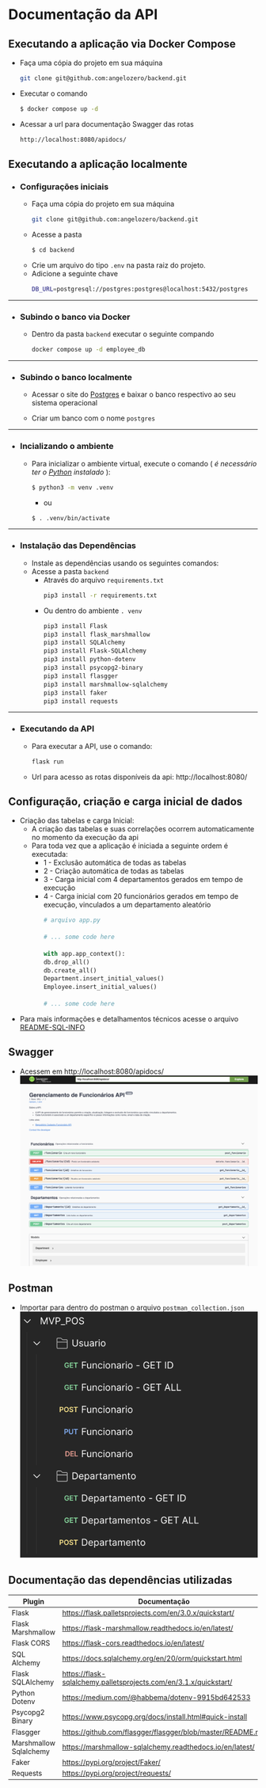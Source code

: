 # Documentação da API

## Executando a aplicação via Docker Compose
- Faça uma cópia do projeto em sua máquina
    ```bash
    git clone git@github.com:angelozero/backend.git
    ```
- Executar o comando 
    ```bash
    $ docker compose up -d
    ```
- Acessar a url para documentação Swagger das rotas
    ```bash
    http://localhost:8080/apidocs/
    ```

## Executando a aplicação localmente
- ### Configurações iniciais
    - Faça uma cópia do projeto em sua máquina
        ```bash
        git clone git@github.com:angelozero/backend.git
        ```
    - Acesse a pasta 
        ```bash
        $ cd backend
        ```
    - Crie um arquivo do tipo `.env` na pasta raiz do projeto.
    - Adicione a seguinte chave
        ```bash
        DB_URL=postgresql://postgres:postgres@localhost:5432/postgres
        ```
---
- ### Subindo o banco via Docker
    - Dentro da pasta `backend` executar o seguinte compando
        ```bash
        docker compose up -d employee_db
        ```
---
- ### Subindo o banco localmente
    - Acessar o site do [Postgres](https://www.postgresql.org/download/) e baixar o banco respectivo ao seu sistema operacional

    - Criar um banco com o nome `postgres`
---
- ### Incializando o ambiente
    - Para inicializar o ambiente virtual, execute o comando ( *é necessário ter o [Python](https://www.python.org/downloads/) instalado* ):
        ```bash
        $ python3 -m venv .venv
        ```
        - ou
        ```bash
        $ . .venv/bin/activate
        ```
---
- ### Instalação das Dependências

    - Instale as dependências usando os seguintes comandos:
    - Acesse a pasta `backend`
        - Através do arquivo `requirements.txt`
            ```bash
            pip3 install -r requirements.txt
            ```
        - Ou dentro do ambiente `. venv`
            ```bash
            pip3 install Flask
            pip3 install flask_marshmallow
            pip3 install SQLAlchemy
            pip3 install Flask-SQLAlchemy
            pip3 install python-dotenv
            pip3 install psycopg2-binary
            pip3 install flasgger
            pip3 install marshmallow-sqlalchemy
            pip3 install faker    
            pip3 install requests
            ```
---
- ###  Executando da API

    - Para executar a API, use o comando:
        ```bash
        flask run
        ```
    - Url para acesso as rotas disponíveis da api: http://localhost:8080/


## Configuração, criação e carga inicial de dados

- Criação das tabelas e carga Inicial:
    - A criação das tabelas e suas correlações ocorrem automaticamente no momento da execução da api
    - Para toda vez que a aplicação é iniciada a seguinte ordem é executada:
        - 1 - Exclusão automática de todas as tabelas
        - 2 - Criação automática de todas as tabelas
        - 3 - Carga inicial com 4 departamentos gerados em tempo de execução
        - 4 - Carga inicial com 20 funcionários gerados em tempo de execução, vinculados a um departamento aleatório
            ```python
            # arquivo app.py
            
            # ... some code here 
            
            with app.app_context():
            db.drop_all()
            db.create_all()
            Department.insert_initial_values()
            Employee.insert_initial_values()

            # ... some code here
            ```
- Para mais informações e detalhamentos técnicos acesse o arquivo [README-SQL-INFO](https://github.com/angelozero/backend/blob/main/README-SQL-INFO.md)

## Swagger
- Acessem em http://localhost:8080/apidocs/
    ![swagger](./images/swagger.png)

## Postman
- Importar para dentro do postman o arquivo `postman_collection.json`
![postman](./images/postman.png)

## Documentação das dependências utilizadas

| Plugin | Documentação |
| ------ | ------------ |
| Flask | https://flask.palletsprojects.com/en/3.0.x/quickstart/ |
| Flask Marshmallow | https://flask-marshmallow.readthedocs.io/en/latest/ |
| Flask CORS | https://flask-cors.readthedocs.io/en/latest/ |
| SQL Alchemy | https://docs.sqlalchemy.org/en/20/orm/quickstart.html |
| Flask SQLAlchemy | https://flask-sqlalchemy.palletsprojects.com/en/3.1.x/quickstart/ |
| Python Dotenv | https://medium.com/@habbema/dotenv-9915bd642533 |
| Psycopg2 Binary | https://www.psycopg.org/docs/install.html#quick-install |
| Flasgger | https://github.com/flasgger/flasgger/blob/master/README.md |
| Marshmallow Sqlalchemy | https://marshmallow-sqlalchemy.readthedocs.io/en/latest/ |
| Faker | https://pypi.org/project/Faker/ |
| Requests | https://pypi.org/project/requests/ |
